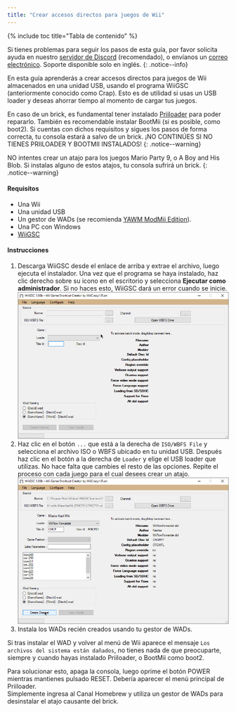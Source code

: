 ```yaml
---
title: "Crear accesos directos para juegos de Wii"
---
```


{% include toc title="Tabla de contenido" %}

Si tienes problemas para seguir los pasos de esta guía, por favor solicita ayuda en nuestro [servidor de Discord](https://discord.gg/rc24) (recomendado), o envíanos un [correo electrónico](mailto:support@riiconnect24.net). Soporte disponible solo en inglés.
{: .notice--info}

En esta guía aprenderás a crear accesos directos para juegos de Wii almacenados en una unidad USB, usando el programa WiiGSC (anteriormente conocido como Crap). Esto es de utilidad si usas un USB loader y deseas ahorrar tiempo al momento de cargar tus juegos.

En caso de un brick, es fundamental tener instalado [Priiloader](/priiloader) para poder repararlo. También es recomendable instalar BootMii (si es posible, como boot2). Si cuentas con dichos requisitos y sigues los pasos de forma correcta, tu consola estará a salvo de un brick. ¡NO CONTINÚES SI NO TIENES PRIILOADER Y BOOTMII INSTALADOS!
{: .notice--warning}

NO intentes crear un atajo para los juegos Mario Party 9, o A Boy and His Blob. Si instalas alguno de estos atajos, tu consola sufrirá un brick.
{: .notice--warning}

#### Requisitos

* Una Wii
* Una unidad USB
* Un gestor de WADs (se recomienda [YAWM ModMii Edition](yawmme)).
* Una PC con Windows
* [WiiGSC](https://wiidatabase.de/downloads/pc-tools/wiigsc-ehemals-crap/)

#### Instrucciones

1. Descarga WiiGSC desde el enlace de arriba y extrae el archivo, luego ejecuta el instalador. Una vez que el programa se haya instalado, haz clic derecho sobre su icono en el escritorio y selecciona **Ejecutar como administrador**. Si no haces esto, WiiGSC dará un error cuando se inicie. ![Pantalla de inicio de WiiGSC](/images/wiigsc/2023-08-21_20-15-34.png)
2. Haz clic en el botón `...` que está a la derecha de `ISO/WBFS File` y selecciona el archivo ISO o WBFS ubicado en tu unidad USB. Después haz clic en el botón a la derecha de `Loader` y elige el USB loader que utilizas. No hace falta que cambies el resto de las opciones. Repite el proceso con cada juego para el cual desees crear un atajo. ![Creando un atajo para Mario Kart Wii](/images/wiigsc/WiiGSC_2023-08-21_20-11-00.png)
3. Instala los WADs recién creados usando tu gestor de WADs.

<div class="notice--info">
Si tras instalar el WAD y volver al menú de Wii aparece el mensaje <code>Los archivos del sistema están dañados</code>, no tienes nada de que preocuparte, siempre y cuando hayas instalado Priiloader, o BootMii como boot2.

Para solucionar esto, apaga la consola, luego oprime el botón POWER mientras mantienes pulsado RESET. Debería aparecer el menú principal de Priiloader. <br>
Simplemente ingresa al Canal Homebrew y utiliza un gestor de WADs para desinstalar el atajo causante del brick.
</div>
